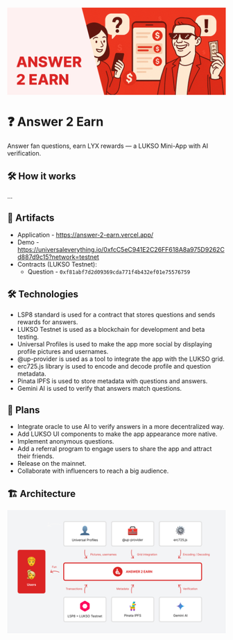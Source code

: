 ![Cover](/Cover.png)

# ❓ Answer 2 Earn

Answer fan questions, earn LYX rewards — a LUKSO Mini-App with AI verification.

## 🛠️ How it works

...

## 🔗 Artifacts

- Application - https://answer-2-earn.vercel.app/
- Demo - https://universaleverything.io/0xfcC5eC941E2C26FF618A8a975D9262Cd887d9c15?network=testnet
- Contracts (LUKSO Testnet):
  - Question - `0xf81abf7d2d09369cda771f4b432ef01e75576759`

## 🛠️ Technologies

- LSP8 standard is used for a contract that stores questions and sends rewards for answers.
- LUKSO Testnet is used as a blockchain for development and beta testing.
- Universal Profiles is used to make the app more social by displaying profile pictures and usernames.
- @up-provider is used as a tool to integrate the app with the LUKSO grid.
- erc725.js library is used to encode and decode profile and question metadata.
- Pinata IPFS is used to store metadata with questions and answers.
- Gemini AI is used to verify that answers match questions.

## 🔮 Plans

- Integrate oracle to use AI to verify answers in a more decentralized way.
- Add LUKSO UI components to make the app appearance more native.
- Implement anonymous questions.
- Add a referral program to engage users to share the app and attract their friends.
- Release on the mainnet.
- Collaborate with influencers to reach a big audience.

## 🏗️ Architecture

![Architecture](/Architecture.png)
